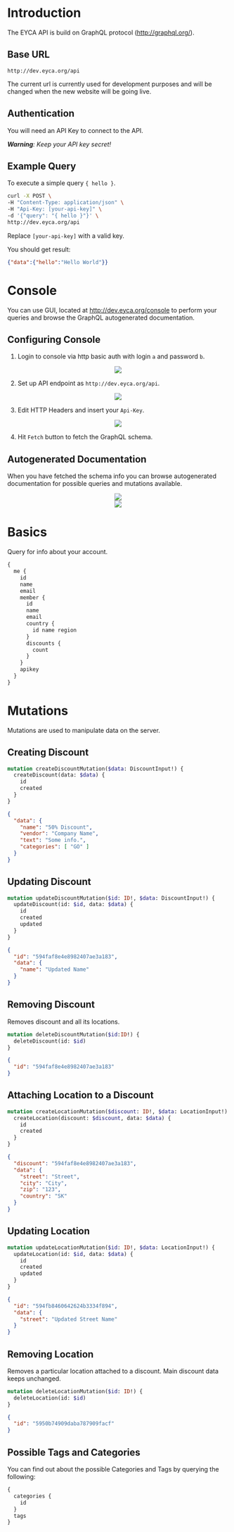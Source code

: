 # Introduction

The EYCA API is build on GraphQL protocol (http://graphql.org/).

## Base URL

```
http://dev.eyca.org/api
```

The current url is currently used for development purposes and will be changed when the new website will be going live.

## Authentication

You will need an API Key to connect to the API.

_**Warning**: Keep your API key secret!_

## Example Query

To execute a simple query `{ hello }`.

```sh
curl -X POST \
-H "Content-Type: application/json" \
-H "Api-Key: [your-api-key]" \
-d '{"query": "{ hello }"}' \
http://dev.eyca.org/api
```

Replace `[your-api-key]` with a valid key.

You should get result:

```json
{"data":{"hello":"Hello World"}}
```

# Console

You can use GUI, located at http://dev.eyca.org/console to perform your queries and browse the GraphQL autogenerated documentation.

## Configuring Console

1. Login to console via http basic auth with login `a` and password `b`.

<div align="center"><img src="img/console-http-auth.png"></div>

2. Set up API endpoint as `http://dev.eyca.org/api`.

<div align="center"><img src="img/console-api-endpoint.png"></div>

3. Edit HTTP Headers and insert your `Api-Key`.

<div align="center"><img src="img/console-http-headers.png"></div>

4. Hit `Fetch` button to fetch the GraphQL schema.

## Autogenerated Documentation

When you have fetched the schema info you can browse autogenerated documentation for possible queries and mutations available.

<div align="center"><img src="img/console-docs-button.png"></div>
<div align="center"><img src="img/console-docs-preview.png"></div>

# Basics

Query for info about your account.

```graphql
{
  me {
    id
    name
    email
    member {
      id
      name
      email
      country {
        id name region
      }
      discounts {
        count
      }
    }
    apikey
  }
}
```

# Mutations

Mutations are used to manipulate data on the server.

## Creating Discount

```graphql
mutation createDiscountMutation($data: DiscountInput!) {
  createDiscount(data: $data) {
    id
    created
  }
}
```

```json
{
  "data": {
    "name": "50% Discount",
    "vendor": "Company Name",
    "text": "Some info.",
    "categories": [ "GO" ]
  }
}
```

## Updating Discount

```graphql
mutation updateDiscountMutation($id: ID!, $data: DiscountInput!) {
  updateDiscount(id: $id, data: $data) {
    id
    created
    updated
  }
}
```

```json
{
  "id": "594faf8e4e8982407ae3a183",
  "data": {
    "name": "Updated Name"
  }
}
```


## Removing Discount

Removes discount and all its locations.

```graphql
mutation deleteDiscountMutation($id:ID!) {
  deleteDiscount(id: $id)
}
```

```json
{
  "id": "594faf8e4e8982407ae3a183"
}
```

## Attaching Location to a Discount

```graphql
mutation createLocationMutation($discount: ID!, $data: LocationInput!) {
  createLocation(discount: $discount, data: $data) {
    id
    created
  }
}
```

```json
{
  "discount": "594faf8e4e8982407ae3a183",
  "data": {
    "street": "Street",
    "city": "City",
    "zip": "123",
    "country": "SK"
  }
}
```

## Updating Location

```graphql
mutation updateLocationMutation($id: ID!, $data: LocationInput!) {
  updateLocation(id: $id, data: $data) {
    id
    created
    updated
  }
}
```

```json
{
  "id": "594fb8460642624b3334f894",
  "data": {
    "street": "Updated Street Name"
  }
}
```

## Removing Location

Removes a particular location attached to a discount. Main discount data keeps unchanged.

```graphql
mutation deleteLocationMutation($id: ID!) {
  deleteLocation(id: $id)
}
```

```json
{
  "id": "5950b74909daba787909facf"
}
```

## Possible Tags and Categories

You can find out about the possible Categories and Tags by querying the following:

```graphql
{
  categories {
    id
  }
  tags
}
```
